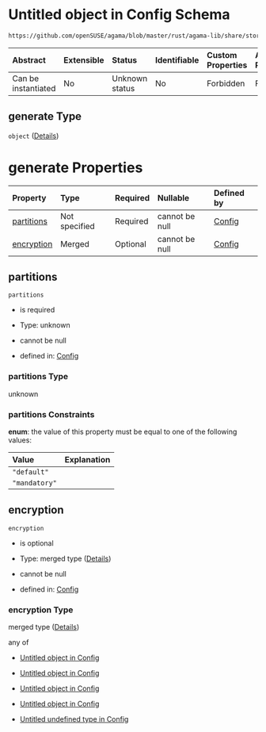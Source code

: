 # Untitled object in Config Schema

```txt
https://github.com/openSUSE/agama/blob/master/rust/agama-lib/share/storage.schema.json#/$defs/advancedPartitionsGenerator/properties/generate
```



| Abstract            | Extensible | Status         | Identifiable | Custom Properties | Additional Properties | Access Restrictions | Defined In                                                          |
| :------------------ | :--------- | :------------- | :----------- | :---------------- | :-------------------- | :------------------ | :------------------------------------------------------------------ |
| Can be instantiated | No         | Unknown status | No           | Forbidden         | Forbidden             | none                | [storage.schema.json\*](storage.schema.json "open original schema") |

## generate Type

`object` ([Details](storage-1-defs-advancedpartitionsgenerator-properties-generate.md))

# generate Properties

| Property                  | Type          | Required | Nullable       | Defined by                                                                                                                                                                                                                                                              |
| :------------------------ | :------------ | :------- | :------------- | :---------------------------------------------------------------------------------------------------------------------------------------------------------------------------------------------------------------------------------------------------------------------- |
| [partitions](#partitions) | Not specified | Required | cannot be null | [Config](storage-1-defs-advancedpartitionsgenerator-properties-generate-properties-partitions.md "https://github.com/openSUSE/agama/blob/master/rust/agama-lib/share/storage.schema.json#/$defs/advancedPartitionsGenerator/properties/generate/properties/partitions") |
| [encryption](#encryption) | Merged        | Optional | cannot be null | [Config](storage-1-defs-encryption.md "https://github.com/openSUSE/agama/blob/master/rust/agama-lib/share/storage.schema.json#/$defs/advancedPartitionsGenerator/properties/generate/properties/encryption")                                                            |

## partitions



`partitions`

* is required

* Type: unknown

* cannot be null

* defined in: [Config](storage-1-defs-advancedpartitionsgenerator-properties-generate-properties-partitions.md "https://github.com/openSUSE/agama/blob/master/rust/agama-lib/share/storage.schema.json#/$defs/advancedPartitionsGenerator/properties/generate/properties/partitions")

### partitions Type

unknown

### partitions Constraints

**enum**: the value of this property must be equal to one of the following values:

| Value         | Explanation |
| :------------ | :---------- |
| `"default"`   |             |
| `"mandatory"` |             |

## encryption



`encryption`

* is optional

* Type: merged type ([Details](storage-1-defs-encryption.md))

* cannot be null

* defined in: [Config](storage-1-defs-encryption.md "https://github.com/openSUSE/agama/blob/master/rust/agama-lib/share/storage.schema.json#/$defs/advancedPartitionsGenerator/properties/generate/properties/encryption")

### encryption Type

merged type ([Details](storage-1-defs-encryption.md))

any of

* [Untitled object in Config](storage-1-defs-encryptionluks1.md "check type definition")

* [Untitled object in Config](storage-1-defs-encryptionluks2.md "check type definition")

* [Untitled object in Config](storage-1-defs-encryptionpervasiveluks2.md "check type definition")

* [Untitled object in Config](storage-1-defs-encryptiontpm.md "check type definition")

* [Untitled undefined type in Config](storage-1-defs-encryption-anyof-4.md "check type definition")
